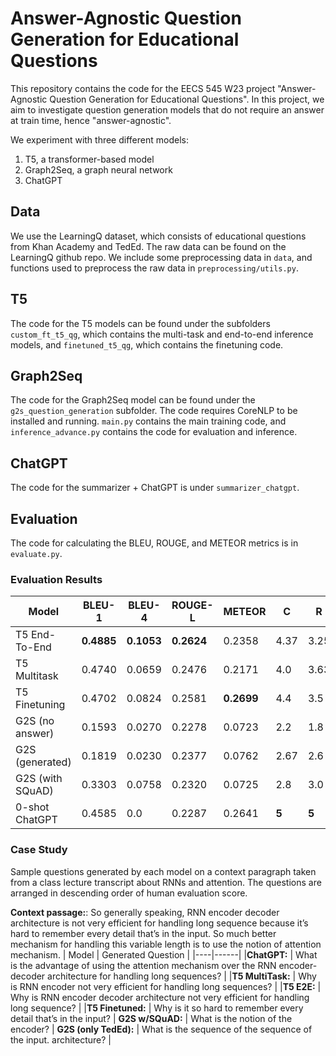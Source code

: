 # Answer-Agnostic Question Generation for Educational Questions

This repository contains the code for the EECS 545 W23 project "Answer-Agnostic Question Generation for Educational Questions". In this project, we aim to investigate question generation models that do not require an answer at train time, hence "answer-agnostic".

We experiment with three different models:
1. T5, a transformer-based model
2. Graph2Seq, a graph neural network
3. ChatGPT

## Data
We use the LearningQ dataset, which consists of educational questions from Khan Academy and TedEd. The raw data can be found on the LearningQ github repo. We include some preprocessing data in ``data``, and functions used to preprocess the raw data in ``preprocessing/utils.py``.

## T5
The code for the T5 models can be found under the subfolders ``custom_ft_t5_qg``, which contains the multi-task and end-to-end inference models, and ``finetuned_t5_qg``, which contains the finetuning code.

## Graph2Seq
The code for the Graph2Seq model can be found under the ``g2s_question_generation`` subfolder. The code requires CoreNLP to be installed and running. ``main.py`` contains the main training code, and ``inference_advance.py`` contains the code for evaluation and inference.

## ChatGPT
The code for the summarizer + ChatGPT is under ``summarizer_chatgpt``. 

## Evaluation
The code for calculating the BLEU, ROUGE, and METEOR metrics is in ``evaluate.py``.

### Evaluation Results
| Model | BLEU-1 | BLEU-4 | ROUGE-L | METEOR | C | R | OE |
|-------|--------|--------|---------|--------|---|---|----|
|T5 End-To-End | **0.4885** | **0.1053** | **0.2624** | 0.2358 | 4.37 | 3.25 | 0.18 |
|T5 Multitask | 0.4740 | 0.0659 | 0.2476 | 0.2171 | 4.0 | 3.63 | 0.02 |
|T5 Finetuning | 0.4702 | 0.0824 | 0.2581 | **0.2699** | 4.4 | 3.5 | 0.14 |
|G2S (no answer) | 0.1593 | 0.0270 | 0.2278 | 0.0723 | 2.2 | 1.8 | 0.1 |
|G2S (generated) | 0.1819 | 0.0230 | 0.2377 | 0.0762 | 2.67 | 2.6 | 0.3 |
|G2S (with SQuAD)| 0.3303 | 0.0758 | 0.2320 | 0.0725 | 2.8 | 3.0 | 0.6 |
|0-shot ChatGPT | 0.4585 | 0.0 | 0.2287 | 0.2641 | **5** | **5** | **1** |


### Case Study
Sample questions generated by each model on a context paragraph taken from a class lecture transcript about RNNs and attention. The questions are arranged in descending order of human evaluation score.

**Context passage:**: So generally speaking, RNN encoder decoder architecture is not very efficient for handling long sequence because it’s hard to remember every detail that’s in the input. So much better mechanism for handling this variable length is to use the notion of attention mechanism.
| Model | Generated Question |
|----|------|
|**ChatGPT:** | What is the advantage of using the attention mechanism over the RNN encoder-decoder architecture for handling long sequences? |
|**T5 MultiTask:** | Why is RNN encoder not very efficient for handling long sequences? |
|**T5 E2E:** | Why is RNN encoder decoder architecture not very efficient for handling long sequence? |
|**T5 Finetuned:** | Why is it so hard to remember every detail that’s in the input? |
**G2S w/SQuAD:** | What is the notion of the encoder? |
**G2S (only TedEd):** | What is the sequence of the sequence of the input. architecture? |